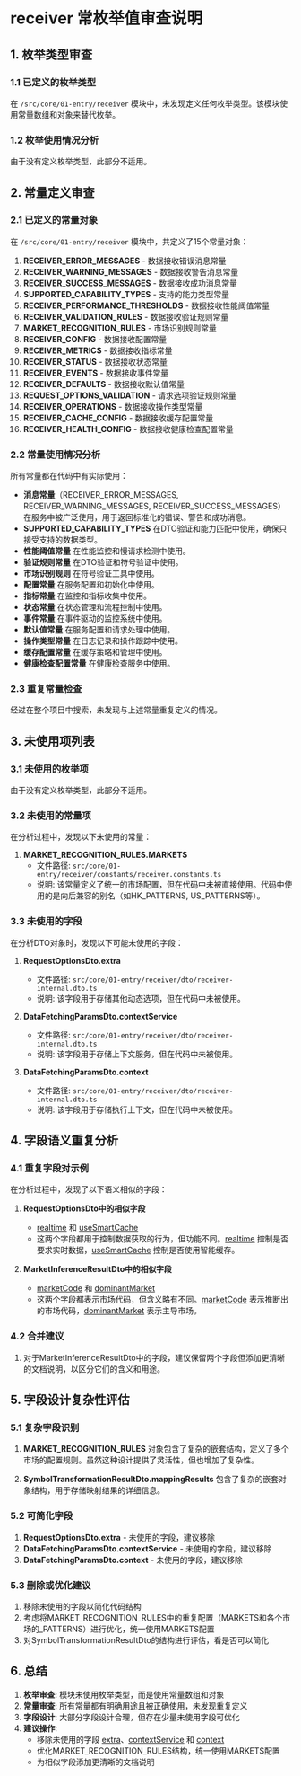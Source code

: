 # receiver 常枚举值审查说明

## 1. 枚举类型审查

### 1.1 已定义的枚举类型

在 `/src/core/01-entry/receiver` 模块中，未发现定义任何枚举类型。该模块使用常量数组和对象来替代枚举。

### 1.2 枚举使用情况分析

由于没有定义枚举类型，此部分不适用。

## 2. 常量定义审查

### 2.1 已定义的常量对象

在 `/src/core/01-entry/receiver` 模块中，共定义了15个常量对象：

1. **RECEIVER_ERROR_MESSAGES** - 数据接收错误消息常量
2. **RECEIVER_WARNING_MESSAGES** - 数据接收警告消息常量
3. **RECEIVER_SUCCESS_MESSAGES** - 数据接收成功消息常量
4. **SUPPORTED_CAPABILITY_TYPES** - 支持的能力类型常量
5. **RECEIVER_PERFORMANCE_THRESHOLDS** - 数据接收性能阈值常量
6. **RECEIVER_VALIDATION_RULES** - 数据接收验证规则常量
7. **MARKET_RECOGNITION_RULES** - 市场识别规则常量
8. **RECEIVER_CONFIG** - 数据接收配置常量
9. **RECEIVER_METRICS** - 数据接收指标常量
10. **RECEIVER_STATUS** - 数据接收状态常量
11. **RECEIVER_EVENTS** - 数据接收事件常量
12. **RECEIVER_DEFAULTS** - 数据接收默认值常量
13. **REQUEST_OPTIONS_VALIDATION** - 请求选项验证规则常量
14. **RECEIVER_OPERATIONS** - 数据接收操作类型常量
15. **RECEIVER_CACHE_CONFIG** - 数据接收缓存配置常量
16. **RECEIVER_HEALTH_CONFIG** - 数据接收健康检查配置常量

### 2.2 常量使用情况分析

所有常量都在代码中有实际使用：

- **消息常量**（RECEIVER_ERROR_MESSAGES, RECEIVER_WARNING_MESSAGES, RECEIVER_SUCCESS_MESSAGES）在服务中被广泛使用，用于返回标准化的错误、警告和成功消息。
- **SUPPORTED_CAPABILITY_TYPES** 在DTO验证和能力匹配中使用，确保只接受支持的数据类型。
- **性能阈值常量** 在性能监控和慢请求检测中使用。
- **验证规则常量** 在DTO验证和符号验证中使用。
- **市场识别规则** 在符号验证工具中使用。
- **配置常量** 在服务配置和初始化中使用。
- **指标常量** 在监控和指标收集中使用。
- **状态常量** 在状态管理和流程控制中使用。
- **事件常量** 在事件驱动的监控系统中使用。
- **默认值常量** 在服务配置和请求处理中使用。
- **操作类型常量** 在日志记录和操作跟踪中使用。
- **缓存配置常量** 在缓存策略和管理中使用。
- **健康检查配置常量** 在健康检查服务中使用。

### 2.3 重复常量检查

经过在整个项目中搜索，未发现与上述常量重复定义的情况。

## 3. 未使用项列表

### 3.1 未使用的枚举项

由于没有定义枚举类型，此部分不适用。

### 3.2 未使用的常量项

在分析过程中，发现以下未使用的常量：

1. **MARKET_RECOGNITION_RULES.MARKETS**
   - 文件路径: `src/core/01-entry/receiver/constants/receiver.constants.ts`
   - 说明: 该常量定义了统一的市场配置，但在代码中未被直接使用。代码中使用的是向后兼容的别名（如HK_PATTERNS, US_PATTERNS等）。

### 3.3 未使用的字段

在分析DTO对象时，发现以下可能未使用的字段：

1. **RequestOptionsDto.extra**
   - 文件路径: `src/core/01-entry/receiver/dto/receiver-internal.dto.ts`
   - 说明: 该字段用于存储其他动态选项，但在代码中未被使用。

2. **DataFetchingParamsDto.contextService**
   - 文件路径: `src/core/01-entry/receiver/dto/receiver-internal.dto.ts`
   - 说明: 该字段用于存储上下文服务，但在代码中未被使用。

3. **DataFetchingParamsDto.context**
   - 文件路径: `src/core/01-entry/receiver/dto/receiver-internal.dto.ts`
   - 说明: 该字段用于存储执行上下文，但在代码中未被使用。

## 4. 字段语义重复分析

### 4.1 重复字段对示例

在分析过程中，发现了以下语义相似的字段：

1. **RequestOptionsDto中的相似字段**
   - [realtime](file:///Users/honor/Documents/code/newstockapi/backend/src/core/01-entry/receiver/dto/data-request.dto.ts#L22-L25) 和 [useSmartCache](file:///Users/honor/Documents/code/newstockapi/backend/src/core/01-entry/receiver/dto/data-request.dto.ts#L42-L45)
   - 这两个字段都用于控制数据获取的行为，但功能不同。[realtime](file:///Users/honor/Documents/code/newstockapi/backend/src/core/01-entry/receiver/dto/data-request.dto.ts#L22-L25) 控制是否要求实时数据，[useSmartCache](file:///Users/honor/Documents/code/newstockapi/backend/src/core/01-entry/receiver/dto/data-request.dto.ts#L42-L45) 控制是否使用智能缓存。

2. **MarketInferenceResultDto中的相似字段**
   - [marketCode](file:///Users/honor/Documents/code/newstockapi/backend/src/core/01-entry/receiver/dto/receiver-internal.dto.ts#L82-L84) 和 [dominantMarket](file:///Users/honor/Documents/code/newstockapi/backend/src/core/01-entry/receiver/dto/receiver-internal.dto.ts#L94-L96)
   - 这两个字段都表示市场代码，但含义略有不同。[marketCode](file:///Users/honor/Documents/code/newstockapi/backend/src/core/01-entry/receiver/dto/receiver-internal.dto.ts#L82-L84) 表示推断出的市场代码，[dominantMarket](file:///Users/honor/Documents/code/newstockapi/backend/src/core/01-entry/receiver/dto/receiver-internal.dto.ts#L94-L96) 表示主导市场。

### 4.2 合并建议

1. 对于MarketInferenceResultDto中的字段，建议保留两个字段但添加更清晰的文档说明，以区分它们的含义和用途。

## 5. 字段设计复杂性评估

### 5.1 复杂字段识别

1. **MARKET_RECOGNITION_RULES** 对象包含了复杂的嵌套结构，定义了多个市场的配置规则。虽然这种设计提供了灵活性，但也增加了复杂性。

2. **SymbolTransformationResultDto.mappingResults** 包含了复杂的嵌套对象结构，用于存储映射结果的详细信息。

### 5.2 可简化字段

1. **RequestOptionsDto.extra** - 未使用的字段，建议移除
2. **DataFetchingParamsDto.contextService** - 未使用的字段，建议移除
3. **DataFetchingParamsDto.context** - 未使用的字段，建议移除

### 5.3 删除或优化建议

1. 移除未使用的字段以简化代码结构
2. 考虑将MARKET_RECOGNITION_RULES中的重复配置（MARKETS和各个市场的_PATTERNS）进行优化，统一使用MARKETS配置
3. 对SymbolTransformationResultDto的结构进行评估，看是否可以简化

## 6. 总结

1. **枚举审查**: 模块未使用枚举类型，而是使用常量数组和对象
2. **常量审查**: 所有常量都有明确用途且被正确使用，未发现重复定义
3. **字段设计**: 大部分字段设计合理，但存在少量未使用字段可优化
4. **建议操作**:
   - 移除未使用的字段 [extra](file:///Users/honor/Documents/code/newstockapi/backend/src/core/01-entry/receiver/dto/receiver-internal.dto.ts#L48-L52)、[contextService](file:///Users/honor/Documents/code/newstockapi/backend/src/core/01-entry/receiver/dto/receiver-internal.dto.ts#L37-L40) 和 [context](file:///Users/honor/Documents/code/newstockapi/backend/src/core/01-entry/receiver/dto/receiver-internal.dto.ts#L42-L46)
   - 优化MARKET_RECOGNITION_RULES结构，统一使用MARKETS配置
   - 为相似字段添加更清晰的文档说明
